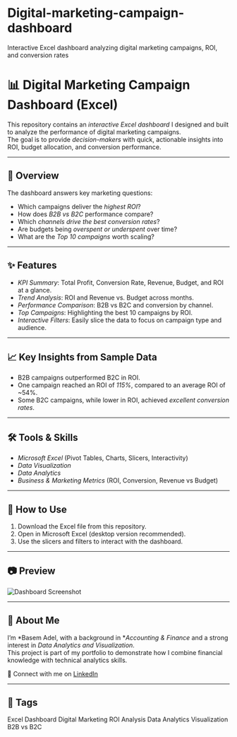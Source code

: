 # Digital-marketing-campaign-dashboard
Interactive Excel dashboard analyzing digital marketing campaigns, ROI, and conversion rates
# 📊 Digital Marketing Campaign Dashboard (Excel)

This repository contains an *interactive Excel dashboard* I designed and built to analyze the performance of digital marketing campaigns.  
The goal is to provide *decision-makers* with quick, actionable insights into ROI, budget allocation, and conversion performance.

---

## 🔎 Overview
The dashboard answers key marketing questions:
- Which campaigns deliver the *highest ROI*?
- How does *B2B vs B2C* performance compare?
- Which *channels drive the best conversion rates*?
- Are budgets being *overspent or underspent* over time?
- What are the *Top 10 campaigns* worth scaling?

---

## ✨ Features
- *KPI Summary*: Total Profit, Conversion Rate, Revenue, Budget, and ROI at a glance.  
- *Trend Analysis*: ROI and Revenue vs. Budget across months.  
- *Performance Comparison*: B2B vs B2C and conversion by channel.  
- *Top Campaigns*: Highlighting the best 10 campaigns by ROI.  
- *Interactive Filters*: Easily slice the data to focus on campaign type and audience.  

---

## 📈 Key Insights from Sample Data
- B2B campaigns outperformed B2C in ROI.  
- One campaign reached an ROI of *115%*, compared to an average ROI of ~54%.  
- Some B2C campaigns, while lower in ROI, achieved *excellent conversion rates*.  

---

## 🛠 Tools & Skills
- *Microsoft Excel* (Pivot Tables, Charts, Slicers, Interactivity)  
- *Data Visualization*  
- *Data Analytics*  
- *Business & Marketing Metrics* (ROI, Conversion, Revenue vs Budget)  

---

## 🚀 How to Use
1. Download the Excel file from this repository.  
2. Open in Microsoft Excel (desktop version recommended).  
3. Use the slicers and filters to interact with the dashboard.  

---

## 📷 Preview
![Dashboard Screenshot](link-to-your-screenshot.png)

---

## 👤 About Me
I’m *Basem Adel, with a background in **Accounting & Finance* and a strong interest in *Data Analytics and Visualization*.  
This project is part of my portfolio to demonstrate how I combine financial knowledge with technical analytics skills.  

💼 Connect with me on [LinkedIn](your-linkedin-url)  

---

## 🔖 Tags
Excel Dashboard Digital Marketing ROI Analysis Data Analytics Visualization B2B vs B2C
